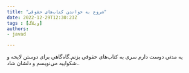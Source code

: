 ```yaml
---
title: "شروع بە خواندن کتاب‌های حقوقی"
date: 2022-12-29T12:30:23Z
tags : [وبلاگ]
authors:
- javad

---
```




یە مدتی دوست دارم سری بە کتاب‌های حقوقی بزنم.گاه‌گاهی برای دوستن لایحە و شکواییە می‌نویسم و دلشان شاد..
